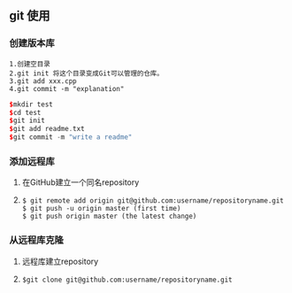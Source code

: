## git 使用

### 创建版本库
	1.创建空目录
	2.git init 将这个目录变成Git可以管理的仓库。
	3.git add xxx.cpp 
	4.git commit -m "explanation"

```c++
$mkdir test
$cd test
$git init
$git add readme.txt
$git commit -m "write a readme"
```

### 添加远程库
1. 在GitHub建立一个同名repository

2. ```
   $ git remote add origin git@github.com:username/repositoryname.git
   $ git push -u origin master (first time)
   $ git push origin master (the latest change)
   ```



### 从远程库克隆
1. 远程库建立repository

2. ```
   $git clone git@github.com:username/repositoryname.git
   ```

   
